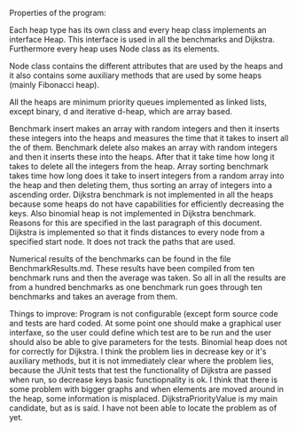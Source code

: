 Properties of the program:

Each heap type has its own class and every heap class implements an interface Heap. This interface is used in all the benchmarks and Dijkstra. Furthermore every heap uses Node class as its elements.

Node class contains the different attributes that are used by the heaps and it also contains some auxiliary methods that are used by some heaps (mainly Fibonacci heap).

All the heaps are minimum priority queues implemented as linked lists, except binary, d and iterative d-heap, which are array based.

Benchmark insert makes an array with random integers and then it inserts these integers into the heaps and measures the time that it takes to insert all the of them. Benchmark delete also makes an array with random integers and then it inserts these into the heaps. After that it take time how long it takes to delete all the integers from the heap. Array sorting benchmark takes time how long does it take to insert integers from a random array into the heap and then deleting them, thus sorting an array of integers into a ascending order. Dijkstra benchmark is not implemented in all the heaps because some heaps do not have capabilities for efficiently decreasing the keys. Also binomial heap is not implemented in Dijkstra benchmark. Reasons for this are specified in the last paragraph of this document. Dijkstra is implemented so that it finds distances to every node from a specified start node. It does not track the paths that are used.

Numerical results of the benchmarks can be found in the file BenchmarkResults.md.
These results have been compiled from ten benchmark runs and then the average was taken. So all in all the results are from a hundred benchmarks as one benchmark run goes through ten benchmarks and takes an average from them.

Things to improve: Program is not configurable (except form source code and tests are hard coded. At some point one should make a graphical user interfaxe, so the user could define which test are to be run and the user should also be able to give parameters for the tests. Binomial heap does not for correctly for Dijkstra. I think the problem lies in decrease key or it's auxiliary methods, but it is not immediately clear where the problem lies, because the JUnit tests that test the functionality of Dijkstra are passed when run, so decrease keys basic functiopnality is ok. I think that there is some problem with bigger graphs and when elements are moved around in the heap, some information is misplaced. DijkstraPriorityValue is my main candidate, but as is said. I have not been able to locate the problem as of yet.
